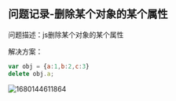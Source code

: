 ## 问题记录-删除某个对象的某个属性

问题描述：js删除某个对象的某个属性

解决方案：

```javascript
var obj = {a:1,b:2,c:3}
delete obj.a;
```

![1680144611864](C:\Users\86150\Desktop\1680144611864.jpg)